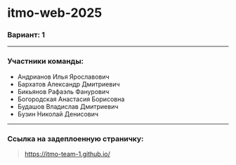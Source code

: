 # itmo-web-2025
### Вариант: 1
---
### Участники команды:
- Андрианов Илья Ярославович
- Бархатов Александр Дмитриевич
- Бикьянов Рафаэль Фанурович
- Богородская Анастасия Борисовна
- Будашов Владислав Дмитриевич
- Бузин Николай Денисович
---
### Ссылка на задеплоенную страничку:
> https://itmo-team-1.github.io/

